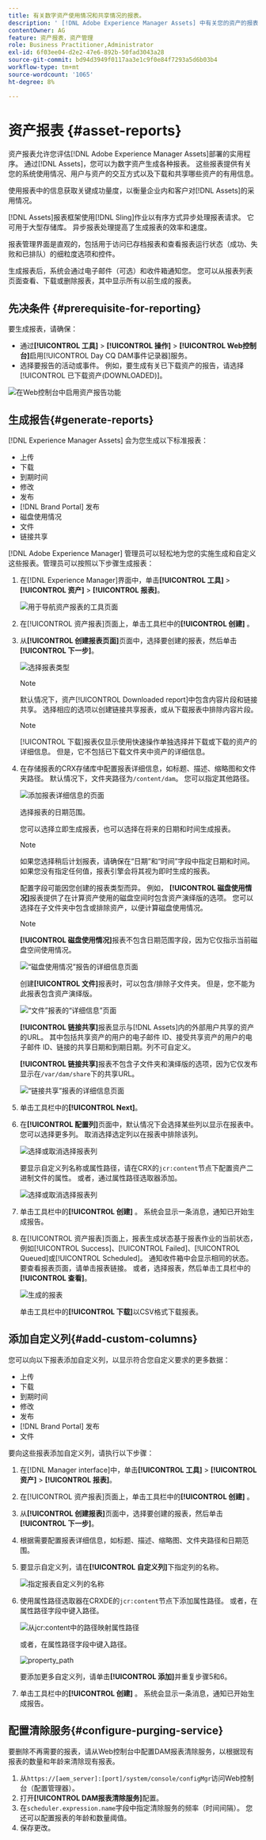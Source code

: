 ```yaml
---
title: 有关数字资产使用情况和共享情况的报表。
description: ' [!DNL Adobe Experience Manager Assets] 中有关您的资产的报表，可帮助您了解数字资产的使用情况、活动和共享情况。'
contentOwner: AG
feature: 资产报表，资产管理
role: Business Practitioner,Administrator
exl-id: 6f03ee04-d2e2-47e6-892b-50fad3043a28
source-git-commit: bd94d3949f0117aa3e1c9f0e84f7293a5d6b03b4
workflow-type: tm+mt
source-wordcount: '1065'
ht-degree: 8%

---
```


# 资产报表 {#asset-reports}

资产报表允许您评估[!DNL Adobe Experience Manager Assets]部署的实用程序。 通过[!DNL Assets]，您可以为数字资产生成各种报表。 这些报表提供有关您的系统使用情况、用户与资产的交互方式以及下载和共享哪些资产的有用信息。

使用报表中的信息获取关键成功量度，以衡量企业内和客户对[!DNL Assets]的采用情况。

[!DNL Assets]报表框架使用[!DNL Sling]作业以有序方式异步处理报表请求。 它可用于大型存储库。 异步报表处理提高了生成报表的效率和速度。

报表管理界面是直观的，包括用于访问已存档报表和查看报表运行状态（成功、失败和已排队）的细粒度选项和控件。

生成报表后，系统会通过电子邮件（可选）和收件箱通知您。 您可以从报表列表页面查看、下载或删除报表，其中显示所有以前生成的报表。

## 先决条件 {#prerequisite-for-reporting}

要生成报表，请确保：

* 通过&#x200B;**[!UICONTROL 工具]** > **[!UICONTROL 操作]** > **[!UICONTROL Web控制台]**&#x200B;启用[!UICONTROL Day CQ DAM事件记录器]服务。
* 选择要报告的活动或事件。 例如，要生成有关已下载资产的报告，请选择[!UICONTROL 已下载资产(DOWNLOADED)]。

![在Web控制台中启用资产报告功能](assets/reports-config-day-cq-dam-event-recorder.png)

## 生成报告{#generate-reports}

[!DNL Experience Manager Assets] 会为您生成以下标准报表：

* 上传
* 下载
* 到期时间
* 修改
* 发布
* [!DNL Brand Portal] 发布
* 磁盘使用情况
* 文件
* 链接共享

[!DNL Adobe Experience Manager] 管理员可以轻松地为您的实施生成和自定义这些报表。管理员可以按照以下步骤生成报表：

1. 在[!DNL Experience Manager]界面中，单击&#x200B;**[!UICONTROL 工具]** > **[!UICONTROL 资产]** > **[!UICONTROL 报表]**。

   ![用于导航资产报表的工具页面](assets/navigation.png)

1. 在[!UICONTROL 资产报表]页面上，单击工具栏中的&#x200B;**[!UICONTROL 创建]** 。
1. 从&#x200B;**[!UICONTROL 创建报表页面]**&#x200B;页面中，选择要创建的报表，然后单击&#x200B;**[!UICONTROL 下一步]**。

   ![选择报表类型](assets/choose_report.png)

   >[!NOTE]
   >
   >默认情况下，资产[!UICONTROL Downloaded report]中包含内容片段和链接共享。 选择相应的选项以创建链接共享报表，或从下载报表中排除内容片段。

   >[!NOTE]
   >
   >[!UICONTROL 下载]报表仅显示使用快速操作单独选择并下载或下载的资产的详细信息。 但是，它不包括已下载文件夹中资产的详细信息。

1. 在存储报表的CRX存储库中配置报表详细信息，如标题、描述、缩略图和文件夹路径。 默认情况下，文件夹路径为`/content/dam`。 您可以指定其他路径。

   ![添加报表详细信息的页面](assets/report_configuration.png)

   选择报表的日期范围。

   您可以选择立即生成报表，也可以选择在将来的日期和时间生成报表。

   >[!NOTE]
   >
   >如果您选择稍后计划报表，请确保在“日期”和“时间”字段中指定日期和时间。 如果您没有指定任何值，报表引擎会将其视为即时生成的报表。

   配置字段可能因您创建的报表类型而异。 例如， **[!UICONTROL 磁盘使用情况]**&#x200B;报表提供了在计算资产使用的磁盘空间时包含资产演绎版的选项。 您可以选择在子文件夹中包含或排除资产，以便计算磁盘使用情况。

   >[!NOTE]
   >
   >**[!UICONTROL 磁盘使用情况]**&#x200B;报表不包含日期范围字段，因为它仅指示当前磁盘空间使用情况。

   ![“磁盘使用情况”报告的详细信息页面](assets/disk_usage_configuration.png)

   创建&#x200B;**[!UICONTROL 文件]**&#x200B;报表时，可以包含/排除子文件夹。 但是，您不能为此报表包含资产演绎版。

   ![“文件”报表的“详细信息”页面](assets/files_report.png)

   **[!UICONTROL 链接共享]**&#x200B;报表显示与[!DNL Assets]内的外部用户共享的资产的URL。 其中包括共享资产的用户的电子邮件 ID、接受共享资产的用户的电子邮件 ID、链接的共享日期和到期日期。列不可自定义。

   **[!UICONTROL 链接共享]**&#x200B;报表不包含子文件夹和演绎版的选项，因为它仅发布显示在`/var/dam/share`下的共享URL。

   ![“链接共享”报表的详细信息页面](assets/link_share.png)

1. 单击工具栏中的&#x200B;**[!UICONTROL Next]**。

1. 在&#x200B;**[!UICONTROL 配置列]**&#x200B;页面中，默认情况下会选择某些列以显示在报表中。 您可以选择更多列。 取消选择选定列以在报表中排除该列。

   ![选择或取消选择报表列](assets/configure_columns.png)

   要显示自定义列名称或属性路径，请在CRX的`jcr:content`节点下配置资产二进制文件的属性。 或者，通过属性路径选取器添加。

   ![选择或取消选择报表列](assets/custom_columns.png)

1. 单击工具栏中的&#x200B;**[!UICONTROL 创建]** 。 系统会显示一条消息，通知已开始生成报告。
1. 在[!UICONTROL 资产报表]页面上，报表生成状态基于报表作业的当前状态，例如[!UICONTROL Success]、[!UICONTROL Failed]、[!UICONTROL Queued]或[!UICONTROL Scheduled]。 通知收件箱中会显示相同的状态。要查看报表页面，请单击报表链接。 或者，选择报表，然后单击工具栏中的&#x200B;**[!UICONTROL 查看]**。

   ![生成的报表](assets/report_page.png)

   单击工具栏中的&#x200B;**[!UICONTROL 下载]**&#x200B;以CSV格式下载报表。

## 添加自定义列{#add-custom-columns}

您可以向以下报表添加自定义列，以显示符合您自定义要求的更多数据：

* 上传
* 下载
* 到期时间
* 修改
* 发布
* [!DNL Brand Portal] 发布
* 文件

要向这些报表添加自定义列，请执行以下步骤：

1. 在[!DNL Manager interface]中，单击&#x200B;**[!UICONTROL 工具]** > **[!UICONTROL 资产]** > **[!UICONTROL 报表]**。
1. 在[!UICONTROL 资产报表]页面上，单击工具栏中的&#x200B;**[!UICONTROL 创建]** 。

1. 从&#x200B;**[!UICONTROL 创建报表]**&#x200B;页面中，选择要创建的报表，然后单击&#x200B;**[!UICONTROL 下一步]**。
1. 根据需要配置报表详细信息，如标题、描述、缩略图、文件夹路径和日期范围。

1. 要显示自定义列，请在&#x200B;**[!UICONTROL 自定义列]**&#x200B;下指定列的名称。

   ![指定报表自定义列的名称](assets/custom_columns-1.png)

1. 使用属性路径选取器在CRXDE的`jcr:content`节点下添加属性路径。 或者，在属性路径字段中键入路径。

   ![从jcr:content中的路径映射属性路径](assets/property_picker.png)

   或者，在属性路径字段中键入路径。

   ![property_path](assets/property_path.png)

   要添加更多自定义列，请单击&#x200B;**[!UICONTROL 添加]**&#x200B;并重复步骤5和6。

1. 单击工具栏中的&#x200B;**[!UICONTROL 创建]** 。 系统会显示一条消息，通知已开始生成报告。

## 配置清除服务{#configure-purging-service}

要删除不再需要的报表，请从Web控制台中配置DAM报表清除服务，以根据现有报表的数量和年龄来清除现有报表。

1. 从`https://[aem_server]:[port]/system/console/configMgr`访问Web控制台（配置管理器）。
1. 打开&#x200B;**[!UICONTROL DAM报表清除服务]**&#x200B;配置。
1. 在`scheduler.expression.name`字段中指定清除服务的频率（时间间隔）。 您还可以配置报表的年龄和数量阈值。
1. 保存更改。
